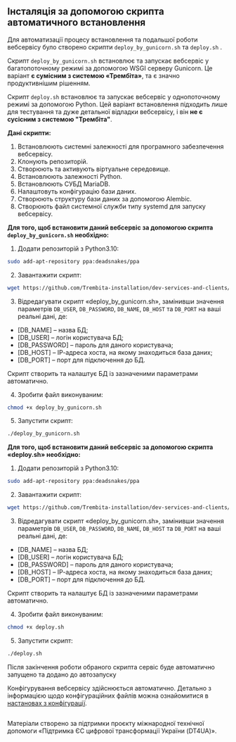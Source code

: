 ## Інсталяція за допомогою скрипта автоматичного встановлення

Для автоматизації процесу встановлення та подальшої роботи вебсервісу було створено скрипти `deploy_by_gunicorn.sh` та `deploy.sh` .
 
Скрипт `deploy_by_gunicorn.sh` встановлює та запускає вебсервіс у багатопоточному режимі за допомогою WSGI серверу Gunicorn. Це варіант **є сумісним з системою «Трембіта»**, та є значно продуктивнішим рішенням.

Cкрипт `deploy.sh` встановлює та запускає вебсервіс у однопоточному режимі за допомогою Python. Цей варіант встановлення підходить лише для тестування та дуже детальної відладки вебсервісу, і він **не є сусісним з системою "Трембіта"**. 


**Дані скрипти:**
1. Встановлюють системні залежності для програмного забезпечення вебсервісу.
2. Клонують репозиторій.
3. Створюють та активують віртуальне середовище.
4. Встановлюють залежності Python.
5. Встановлюють СУБД MariaDB.
6. Налаштовуть конфігурацію бази даних.
7. Створюють структуру бази даних за допомогою Alembic.
8. Створюють файл системної служби типу systemd для запуску вебсервісу.


**Для того, щоб встановити даний вебсервіс за допомогою скрипта `deploy_by_gunicorn.sh` необхідно:**

1. Додати репозиторій з Python3.10:

```bash
sudo add-apt-repository ppa:deadsnakes/ppa
```

2. Завантажити скрипт:
```bash
wget https://github.com/Trembita-installation/dev-services-and-clients/blob/main/service-SOAP/Python/deploy_by_gunicorn.sh
```

3. Відредагувати скрипт «deploy_by_gunicorn.sh», замінивши значення параметрів `DB_USER`, `DB_PASSWORD`, `DB_NAME`, `DB_HOST` та `DB_PORT` на ваші реальні дані, де:

- [DB_NAME] – назва БД;
- [DB_USER] – логін користувача БД;
- [DB_PASSWORD] – пароль для даного користувача;
- [DB_HOST] – ІР-адреса хоста, на якому знаходиться база даних;
- [DB_PORT] – порт для підключення до БД.

Скрипт створить та налаштує БД із зазначеними параметрами автоматично.

4. Зробити файл виконуваним:
```bash
chmod +x deploy_by_gunicorn.sh
```

5. Запустити скрипт:

```bash
./deploy_by_gunicorn.sh
```

**Для того, щоб встановити даний вебсервіс за допомогою скрипта «deploy.sh» необхідно:**

1. Додати репозиторій з Python3.10:
```bash
sudo add-apt-repository ppa:deadsnakes/ppa
```
2. Завантажити скрипт:
```bash
wget https://github.com/Trembita-installation/dev-services-and-clients/blob/main/service-SOAP/Python/deploy.sh
```

3. Відредагувати скрипт «deploy_by_gunicorn.sh», замінивши значення параметрів `DB_USER`, `DB_PASSWORD`, `DB_NAME`, `DB_HOST` та `DB_PORT` на ваші реальні дані, де:

- [DB_NAME] – назва БД;
- [DB_USER] – логін користувача БД;
- [DB_PASSWORD] – пароль для даного користувача;
- [DB_HOST] – ІР-адреса хоста, на якому знаходиться база даних;
- [DB_PORT] – порт для підключення до БД.

Скрипт створить та налаштує БД із зазначеними параметрами автоматично.

4. Зробити файл виконуваним:
```bash
chmod +x deploy.sh
```
5. Запустити скрипт:
```bash
./deploy.sh
```

Після закінчення роботи обраного скрипта сервіс буде автоматично запущено та додано до автозапуску

Конфігурування вебсервісу здійснюється автоматично. 
Детально з інформацією щодо конфігураційних файлів можна ознайомитися в [настановах з конфігурації](./configuration.md).

##
Матеріали створено за підтримки проєкту міжнародної технічної допомоги «Підтримка ЄС цифрової трансформації України (DT4UA)».
